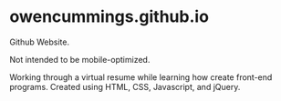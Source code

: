 # owencummings.github.io
Github Website. 

Not intended to be mobile-optimized.

Working through a virtual resume while learning how create front-end programs.
Created using HTML, CSS, Javascript, and jQuery.
